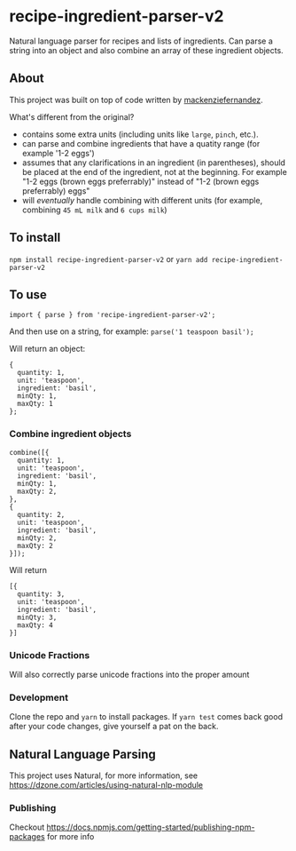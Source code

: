 # recipe-ingredient-parser-v2
Natural language parser for recipes and lists of ingredients. Can parse a string into an object and also combine an array of these ingredient objects.

## About
This project was built on top of code written by [mackenziefernandez](https://github.com/mackenziefernandez/recipe-parser). 

What's different from the original? 
- contains some extra units (including units like `large`, `pinch`, etc.).
- can parse and combine ingredients that have a quatity range (for example '1-2 eggs')
- assumes that any clarifications in an ingredient (in parentheses), should be placed at the end of the ingredient, not at the beginning. For example "1-2 eggs (brown eggs preferrably)" instead of "1-2 (brown eggs preferrably) eggs"
- will *eventually* handle combining  with different units (for example, combining `45 mL milk` and `6 cups milk`)

## To install
`npm install recipe-ingredient-parser-v2` or `yarn add recipe-ingredient-parser-v2`

## To use
`import { parse } from 'recipe-ingredient-parser-v2';`

And then use on a string, for example:
`parse('1 teaspoon basil');`

Will return an object:
```
{
  quantity: 1,
  unit: 'teaspoon',
  ingredient: 'basil',
  minQty: 1,
  maxQty: 1
};
```

### Combine ingredient objects
```
combine([{
  quantity: 1,
  unit: 'teaspoon',
  ingredient: 'basil',
  minQty: 1,
  maxQty: 2,
},
{
  quantity: 2,
  unit: 'teaspoon',
  ingredient: 'basil',
  minQty: 2,
  maxQty: 2
}]);
```

Will return
```
[{
  quantity: 3,
  unit: 'teaspoon',
  ingredient: 'basil',
  minQty: 3,
  maxQty: 4
}]
```


### Unicode Fractions
Will also correctly parse unicode fractions into the proper amount

### Development	
Clone the repo and `yarn` to install packages. If `yarn test` comes back good after your code changes, give yourself a pat on the back.	
	
## Natural Language Parsing	
This project uses Natural, for more information, see https://dzone.com/articles/using-natural-nlp-module	
	
### Publishing	
Checkout https://docs.npmjs.com/getting-started/publishing-npm-packages for more info
